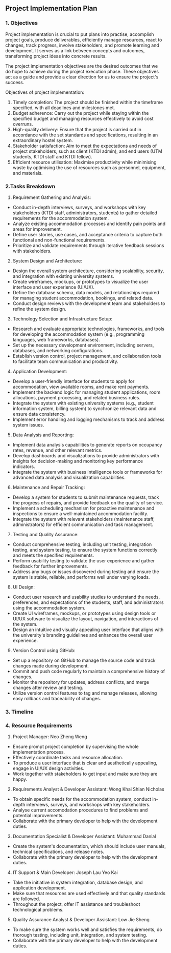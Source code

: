 ## Project Implementation Plan
### 1. Objectives
Project implementation is crucial to put plans into practise, accomplish project goals, produce deliverables, efficiently manage resources, react to changes, track progress, involve stakeholders, and promote learning and development. It serves as a link between concepts and outcomes, transforming project ideas into concrete results.

The project implementation objectives are the desired outcomes that we do hope to achieve during the project execution phase. These objectives act as a guide and provide a clear direction for us to ensure the project's success. 

Objectives of project implementation:
1. Timely completion: The project should be finished within the timeframe specified, with all deadlines and milestones met.
2. Budget adherence: Carry out the project while staying within the specified budget and managing resources effectively to avoid cost overruns.
3. High-quality delivery: Ensure that the project is carried out in accordance with the set standards and specifications, resulting in an extraordinary hostel system.
4. Stakeholder satisfaction: Aim to meet the expectations and needs of project stakeholders, such as client (KTDI admin), and end users (UTM students, KTDI staff and KTDI fellow).
5. Efficient resource utilisation: Maximise productivity while minimising waste by optimising the use of resources such as personnel, equipment, and materials.

### 2.Tasks Breakdown

1. Requirement Gathering and Analysis:
- Conduct in-depth interviews, surveys, and workshops with key stakeholders (KTDI staff, administrators, students) to gather detailed requirements for the accommodation system.
- Analyze existing accommodation processes and identify pain points and areas for improvement.
- Define user stories, use cases, and acceptance criteria to capture both functional and non-functional requirements.
- Prioritize and validate requirements through iterative feedback sessions with stakeholders.

2. System Design and Architecture:
- Design the overall system architecture, considering scalability, security, and integration with existing university systems.
- Create wireframes, mockups, or prototypes to visualize the user interface and user experience (UI/UX).
- Define the database schema, data models, and relationships required for managing student accommodation, bookings, and related data.
- Conduct design reviews with the development team and stakeholders to refine the system design.

3. Technology Selection and Infrastructure Setup:
- Research and evaluate appropriate technologies, frameworks, and tools for developing the accommodation system (e.g., programming languages, web frameworks, databases).
- Set up the necessary development environment, including servers, databases, and networking configurations.
- Establish version control, project management, and collaboration tools to facilitate team communication and productivity.

4. Application Development:
- Develop a user-friendly interface for students to apply for accommodation, view available rooms, and make rent payments.
- Implement the backend logic for managing student applications, room allocations, payment processing, and related business rules.
- Integrate the system with existing university systems (e.g., student information system, billing system) to synchronize relevant data and ensure data consistency.
- Implement error handling and logging mechanisms to track and address system issues.

5. Data Analysis and Reporting:
- Implement data analysis capabilities to generate reports on occupancy rates, revenue, and other relevant metrics.
- Develop dashboards and visualizations to provide administrators with insights for decision-making and monitoring key performance indicators.
- Integrate the system with business intelligence tools or frameworks for advanced data analysis and visualization capabilities.

6. Maintenance and Repair Tracking:
- Develop a system for students to submit maintenance requests, track the progress of repairs, and provide feedback on the quality of service.
- Implement a scheduling mechanism for proactive maintenance and inspections to ensure a well-maintained accommodation facility.
- Integrate the system with relevant stakeholders (maintenance staff, administrators) for efficient communication and task management.

7. Testing and Quality Assurance:
- Conduct comprehensive testing, including unit testing, integration testing, and system testing, to ensure the system functions correctly and meets the specified requirements.
- Perform usability testing to validate the user experience and gather feedback for further improvements.
- Address any bugs or issues discovered during testing and ensure the system is stable, reliable, and performs well under varying loads.

8. UI Design:
- Conduct user research and usability studies to understand the needs, preferences, and expectations of the students, staff, and administrators using the accommodation system.
- Create UI wireframes, mockups, or prototypes using design tools or UI/UX software to visualize the layout, navigation, and interactions of the system.
- Design an intuitive and visually appealing user interface that aligns with the university's branding guidelines and enhances the overall user experience.

9. Version Control using GitHub:
- Set up a repository on GitHub to manage the source code and track changes made during development.
- Commit and push code regularly to maintain a comprehensive history of changes.
- Monitor the repository for updates, address conflicts, and merge changes after review and testing.
- Utilize version control features to tag and manage releases, allowing easy rollback and traceability of changes.

### 3. Timeline

### 4. Resource Requirements
1. Project Manager: Neo Zheng Weng
- Ensure prompt project completion by supervising the whole implementation process.
- Effectively coordinate tasks and resource allocation.
- To produce a user interface that is clear and aesthetically appealing, engage in UI/UX design activities.
- Work together with stakeholders to get input and make sure they are happy.
    
2. Requirements Analyst & Developer Assistant: Wong Khai Shian Nicholas
- To obtain specific needs for the accommodation system, conduct in-depth interviews, surveys, and workshops with key stakeholders.
- Analyse current accomodation procedures to find problems and potential improvements.
- Collaborate with the primary developer to help with the development duties.


3. Documentation Specialist & Developer Assistant: Muhammad Danial
- Create the system's documentation, which should include user manuals, technical specifications, and release notes.
- Collaborate with the primary developer to help with the development duties.
  
4. IT Support & Main Developer: Joseph Lau Yeo Kai
- Take the initiative in system integration, database design, and application development.
- Make sure that resources are used effectively and that quality standards are followed.
- Throughout the project, offer IT assistance and troubleshoot technological problems.
 
5. Quality Assurance Analyst & Developer Assistant: Low Jie Sheng
- To make sure the system works well and satisfies the requirements, do thorough testing, including unit, integration, and system testing.
- Collaborate with the primary developer to help with the development duties.

